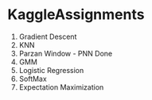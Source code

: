 # KaggleAssignments
1. Gradient Descent
2. KNN
3. Parzan Window - PNN Done
4. GMM
5. Logistic Regression
6. SoftMax
7. Expectation Maximization